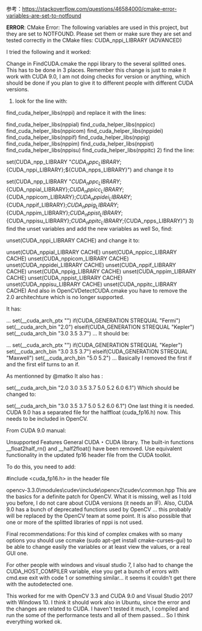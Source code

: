 参考：https://stackoverflow.com/questions/46584000/cmake-error-variables-are-set-to-notfound

**ERROR**: CMake Error: The following variables are used in this project, but they are set to NOTFOUND.
Please set them or make sure they are set and tested correctly in the CMake files:
CUDA_nppi_LIBRARY (ADVANCED)


I tried the following and it worked:

Change in FindCUDA.cmake the nppi library to the several splitted ones. This has to be done in 3 places. Remember this change is just to make it work with CUDA 9.0, I am not doing checks for version or anything, which should be done if you plan to give it to different people with different CUDA versions.

1) look for the line with:

find_cuda_helper_libs(nppi)
and replace it with the lines:

  find_cuda_helper_libs(nppial)
  find_cuda_helper_libs(nppicc)
  find_cuda_helper_libs(nppicom)
  find_cuda_helper_libs(nppidei)
  find_cuda_helper_libs(nppif)
  find_cuda_helper_libs(nppig)
  find_cuda_helper_libs(nppim)
  find_cuda_helper_libs(nppist)
  find_cuda_helper_libs(nppisu)
  find_cuda_helper_libs(nppitc)
2) find the line:

set(CUDA_npp_LIBRARY "${CUDA_nppc_LIBRARY};${CUDA_nppi_LIBRARY};${CUDA_npps_LIBRARY}")
and change it to

set(CUDA_npp_LIBRARY "${CUDA_nppc_LIBRARY};${CUDA_nppial_LIBRARY};${CUDA_nppicc_LIBRARY};${CUDA_nppicom_LIBRARY};${CUDA_nppidei_LIBRARY};${CUDA_nppif_LIBRARY};${CUDA_nppig_LIBRARY};${CUDA_nppim_LIBRARY};${CUDA_nppist_LIBRARY};${CUDA_nppisu_LIBRARY};${CUDA_nppitc_LIBRARY};${CUDA_npps_LIBRARY}")
3) find the unset variables and add the new variables as well So, find:

unset(CUDA_nppi_LIBRARY CACHE)
and change it to:

unset(CUDA_nppial_LIBRARY CACHE)
unset(CUDA_nppicc_LIBRARY CACHE)
unset(CUDA_nppicom_LIBRARY CACHE)
unset(CUDA_nppidei_LIBRARY CACHE)
unset(CUDA_nppif_LIBRARY CACHE)
unset(CUDA_nppig_LIBRARY CACHE)
unset(CUDA_nppim_LIBRARY CACHE)
unset(CUDA_nppist_LIBRARY CACHE)
unset(CUDA_nppisu_LIBRARY CACHE)
unset(CUDA_nppitc_LIBRARY CACHE)
And also in OpenCVDetectCUDA.cmake you have to remove the 2.0 architechture which is no longer supported.

It has:

  ...
  set(__cuda_arch_ptx "")
  if(CUDA_GENERATION STREQUAL "Fermi")
    set(__cuda_arch_bin "2.0")
  elseif(CUDA_GENERATION STREQUAL "Kepler")
    set(__cuda_arch_bin "3.0 3.5 3.7")
  ...
It should be:

  ...
  set(__cuda_arch_ptx "")
  if(CUDA_GENERATION STREQUAL "Kepler")
    set(__cuda_arch_bin "3.0 3.5 3.7")
  elseif(CUDA_GENERATION STREQUAL "Maxwell")
    set(__cuda_arch_bin "5.0 5.2")
  ...
Basically I removed the first if and the first elif turns to an if.

As mentionned by @matko It also has :

set(__cuda_arch_bin "2.0 3.0 3.5 3.7 5.0 5.2 6.0 6.1") 
Which should be changed to:

set(__cuda_arch_bin "3.0 3.5 3.7 5.0 5.2 6.0 6.1") 
One last thing it is needed. CUDA 9.0 has a separated file for the halffloat (cuda_fp16.h) now. This needs to be included in OpenCV.

From CUDA 9.0 manual:

Unsupported Features General CUDA ‣ CUDA library. The built-in functions __float2half_rn() and __half2float() have been removed. Use equivalent functionality in the updated fp16 header file from the CUDA toolkit.

To do this, you need to add:

#include <cuda_fp16.h>
in the header file

opencv-3.3.0\modules\cudev\include\opencv2\cudev\common.hpp
This are the basics for a definite patch for OpenCV. What it is missing, well as I told you before, I do not care about CUDA versions (it needs an IF). Also, CUDA 9.0 has a bunch of deprecated functions used by OpenCV ... this probably will be replaced by the OpenCV team at some point. It is also possible that one or more of the splitted libraries of nppi is not used.

Final recommendations: For this kind of complex cmakes with so many options you should use ccmake (sudo apt-get install cmake-curses-gui) to be able to change easily the variables or at least view the values, or a real GUI one.

For other people with windows and visual studio 7, I also had to change the CUDA_HOST_COMPILER variable, else you get a bunch of errors with cmd.exe exit with code 1 or something similar... it seems it couldn't get there with the autodetected one.

This worked for me with OpenCV 3.3 and CUDA 9.0 and Visual Studio 2017 with Windows 10. I think it should work also in Ubuntu, since the error and the changes are related to CUDA. I haven't tested it much, I compiled and run the some of the performance tests and all of them passed... So I think everything worked ok.
